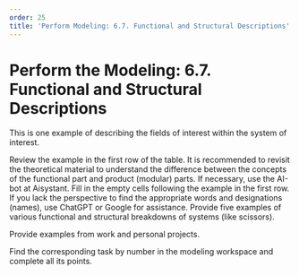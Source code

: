 ```yaml
---
order: 25
title: 'Perform Modeling: 6.7. Functional and Structural Descriptions'
---
```


# Perform the Modeling: 6.7. Functional and Structural Descriptions

This is one example of describing the fields of interest within the system of interest.

Review the example in the first row of the table. It is recommended to revisit the theoretical material to understand the difference between the concepts of the functional part and product (modular) parts. If necessary, use the AI-bot at Aisystant. Fill in the empty cells following the example in the first row. If you lack the perspective to find the appropriate words and designations (names), use ChatGPT or Google for assistance. Provide five examples of various functional and structural breakdowns of systems (like scissors).

Provide examples from work and personal projects.

Find the corresponding task by number in the modeling workspace and complete all its points.